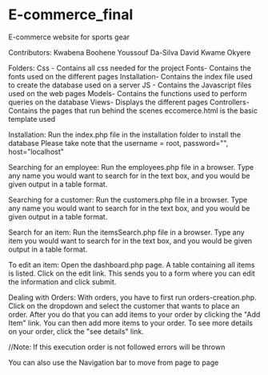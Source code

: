 # E-commerce_final
E-commerce website for sports gear

Contributors:
Kwabena Boohene
Youssouf Da-Silva
David Kwame Okyere

Folders:
Css - Contains all css needed for the project
Fonts- Contains the fonts used on the different pages
Installation- Contains the index file used to create 
the database used on a server
JS - Contains the Javascript files used on the web pages
Models- Contains the functions used to perform queries on the database
Views- Displays the different pages
Controllers-Contains the pages that run behind the scenes
eccomerce.html is the basic template used

Installation:
Run the index.php file in the installation folder to install the database
Please take note that the username = root, password="", host="localhost"

Searching for an employee:
Run the employees.php file in a browser.
Type any name you would want to search for in the text box,
and you would be given output in a table format.

Searching for a customer:
Run the customers.php file in a browser.
Type any name you would want to search for in the text box,
and you would be given output in a table format.

Search for an item:
Run the itemsSearch.php file in a browser.
Type any item you would want to search for in the text box,
and you would be given output in a table format.

To edit an item:
Open the dashboard.php page.
A table containing all items is listed.
Click on the edit link. This sends you to a form where you can
edit the information and click submit.


Dealing with Orders:
With orders, you have to first run orders-creation.php.
Click on the dropdown and select the customer that wants to place an order.
After you do that you can add items to your order by clicking the "Add Item" link.
You can then add more items to your order.
To see more details on your order, click the "see details" link.

//Note: If this execution order is not followed errors will be thrown

You can also use the Navigation bar to move from page to page
